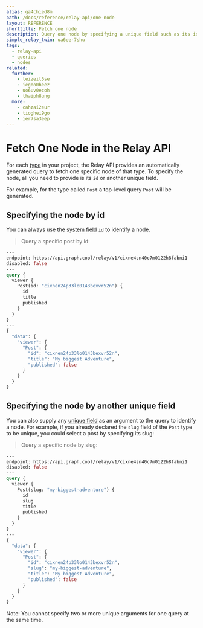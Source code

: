 ```yaml
---
alias: ga4chied8m
path: /docs/reference/relay-api/one-node
layout: REFERENCE
shorttitle: Fetch one node
description: Query one node by specifying a unique field such as its id.
simple_relay_twin: ua6eer7shu
tags:
  - relay-api
  - queries
  - nodes
related:
  further:
    - teizeit5se
    - iegoo0heez
    - uo6uv0ecoh
    - thaiph8ung
  more:
    - cahzai2eur
    - tioghei9go
    - ier7sa3eep
---
```


# Fetch One Node in the Relay API

For each [type](!alias-ij2choozae) in your project, the Relay API provides an automatically generated query to fetch one specific node of that type. To specify the node, all you need to provide is its `id` or another unique field.

For example, for the type called `Post` a top-level query `Post` will be generated.

## Specifying the node by id

You can always use the [system field](!alias-uhieg2shio#id-field) `id` to identify a node.

> Query a specific post by id:

```graphql
---
endpoint: https://api.graph.cool/relay/v1/cixne4sn40c7m0122h8fabni1
disabled: false
---
query {
  viewer {
    Post(id: "cixnen24p33lo0143bexvr52n") {
      id
      title
      published
    }
  }
}
---
{
  "data": {
    "viewer": {
      "Post": {
        "id": "cixnen24p33lo0143bexvr52n",
        "title": "My biggest Adventure",
        "published": false
      }
    }
  }
}
```

## Specifying the node by another unique field

You can also supply any [unique field](!alias-teizeit5se#unique) as an argument to the query to identify a node. For example, if you already declared the `slug` field of the `Post` type to be unique, you could select a post by specifying its slug:

> Query a specific node by slug:

```graphql
---
endpoint: https://api.graph.cool/relay/v1/cixne4sn40c7m0122h8fabni1
disabled: false
---
query {
  viewer {
    Post(slug: "my-biggest-adventure") {
      id
      slug
      title
      published
    }
  }
}
---
{
  "data": {
    "viewer": {
      "Post": {
        "id": "cixnen24p33lo0143bexvr52n",
        "slug": "my-biggest-adventure",
        "title": "My biggest Adventure",
        "published": false
      }
    }
  }
}
```

Note: You cannot specify two or more unique arguments for one query at the same time.
